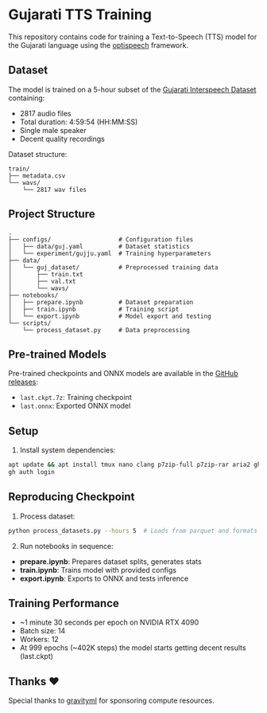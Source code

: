 # Gujarati TTS Training

This repository contains code for training a Text-to-Speech (TTS) model for the Gujarati language using the [optispeech](https://github.com/thewh1teagle/optispeech) framework.

## Dataset

The model is trained on a 5-hour subset of the [Gujarati Interspeech Dataset](https://huggingface.co/datasets/Cossale/gujarati-interspeech) containing:
- 2817 audio files
- Total duration: 4:59:54 (HH:MM:SS)
- Single male speaker
- Decent quality recordings

Dataset structure:
```
train/
├── metadata.csv
└── wavs/
    └── 2817 wav files
```

## Project Structure

```
.
├── configs/                   # Configuration files
│   ├── data/guj.yaml          # Dataset statistics
│   └── experiment/gujju.yaml  # Training hyperparameters  
├── data/
│   └── guj_dataset/           # Preprocessed training data
│       ├── train.txt
│       ├── val.txt 
│       └── wavs/
├── notebooks/
│   ├── prepare.ipynb          # Dataset preparation 
│   ├── train.ipynb            # Training script
│   └── export.ipynb           # Model export and testing
└── scripts/
    └── process_dataset.py     # Data preprocessing
```

## Pre-trained Models

Pre-trained checkpoints and ONNX models are available in the [GitHub releases](https://github.com/Aunali321/optispeech-train/releases/tag/v0.1.0):
- `last.ckpt.7z`: Training checkpoint
- `last.onnx`: Exported ONNX model

## Setup

1. Install system dependencies:
```bash
apt update && apt install tmux nano clang p7zip-full p7zip-rar aria2 gh -y
gh auth login
```

## Reproducing Checkpoint
1. Process dataset:
```bash
python process_datasets.py --hours 5  # Loads from parquet and formats to LJSpeech format (Can go upto 40 hours)
```
2. Run notebooks in sequence:
- **prepare.ipynb**: Prepares dataset splits, generates stats
- **train.ipynb**: Trains model with provided configs
- **export.ipynb**: Exports to ONNX and tests inference

## Training Performance

- ~1 minute 30 seconds per epoch on NVIDIA RTX 4090
- Batch size: 14
- Workers: 12
- At 999 epochs (~402K steps) the model starts getting decent results (last.ckpt)

## Thanks ❤️
Special thanks to [gravityml](https://github.com/gravityml) for sponsoring compute resources.
